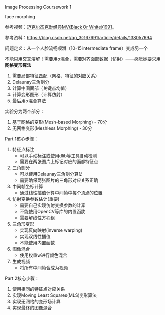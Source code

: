Image Processing Coursework 1

face morphing

参考视频：[迈克尔杰克逊经典MV《Black Or White》1991_](https://www.bilibili.com/video/av662469634/?vd_source=cf8d7d0d0ec8a245b965474625b39ad3)

参考资料：https://blog.csdn.net/qq_30167691/article/details/138057694

问题定义：从一个人脸流畅顺滑（10-15 intermediate frame）变成另一个

不能只用交叉溶解！需要用$\alpha$混合，需要对齐面部数据（仿射）——感觉她要求用**网格变形算法**

1. 需要局部特征匹配（网格、特征的对应关系）
2. Delaunay三角剖分
3. 计算中间面部（关键点均值）
4. 计算变形图形（计算仿射）
5. 最后用$\alpha$混合算法





实验分为两个部分：

1. 基于网格的变形(Mesh-based Morphing) - 70分
2. 无网格变形(Meshless Morphing) - 30分

Part 1核心步骤：

1. 特征点标注
   - 可以手动标注或使用dlib等工具自动检测
   - 需要在两张图片上标记对应的面部特征点
2. 三角剖分
   - 可以使用Delaunay三角剖分算法
   - 需要确保两张图片的三角形对应关系正确
3. 中间帧坐标计算
   - 通过线性插值计算中间帧中每个顶点的位置
4. 仿射变换参数估计(重要)
   - 需要自己实现仿射变换参数的计算
   - 不能使用OpenCV等库的内置函数
   - 需要解线性方程组
5. 三角形变形
   - 实现反向映射(inverse warping)
   - 实现双线性插值
   - 不能使用内置函数
6. 图像混合
   - 使用权重w进行颜色混合
7. 生成视频
   - 将所有中间帧合成为视频



Part 2核心步骤：

1. 使用相同的特征点对应关系
2. 实现Moving Least Squares(MLS)变形算法
3. 实现无网格的变形场计算
4. 实现最终的图像混合

